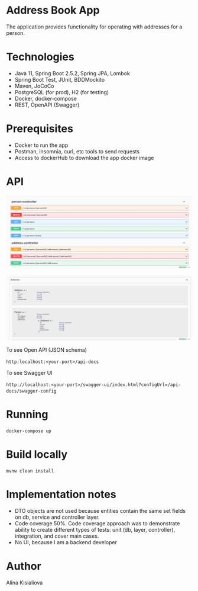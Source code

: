 # Address Book App
The application provides functionality for operating with addresses for a person.

# Technologies
* Java 11, Spring Boot 2.5.2, Spring JPA, Lombok
* Spring Boot Test, JUnit, BDDMockito
* Maven, JoCoCo
* PostgreSQL (for prod), H2 (for testing)
* Docker, docker-compose
* REST, OpenAPI (Swagger)

# Prerequisites
* Docker to run the app
* Postman, insomnia, curl, etc tools to send requests
* Access to dockerHub to download the app docker image

# API

![Alt text](./api.jpg/?raw=true "Address Book API")

![Alt text](./models.jpg/?raw=true "Address Book Models")

To see Open API (JSON schema) 

 `http:localhost:<your-port>/api-docs`

To see Swagger UI

`http://localhost:<your-port>/swagger-ui/index.html?configUrl=/api-docs/swagger-config`

# Running
```
docker-compose up
```

# Build locally
```
mvnw clean install
```

# Implementation notes
* DTO objects are not used because entities contain the same set fields on db, service and controller layer.
* Code coverage 50%. Code coverage approach was to demonstrate ability to create different types of tests: unit (db, layer, controller), integration, and cover main cases.
* No UI, because I am a backend developer

# Author
Alina Kisialiova